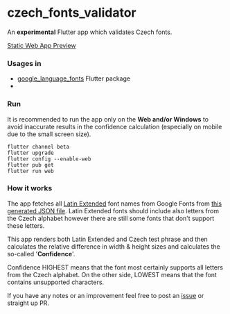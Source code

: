 # czech_fonts_validator

An **experimental** Flutter app which validates Czech fonts.

[Static Web App Preview](https://gray-meadow-0950e7203.azurestaticapps.net/)

### Usages in
- [google_language_fonts](https://pub.dev/packages/google_language_fonts) Flutter package
- []()

### Run
It is recommended to run the app only on the **Web and/or Windows** to avoid inaccurate results in the confidence calculation (especially on mobile due to the small screen size).
```
flutter channel beta
flutter upgrade
flutter config --enable-web
flutter pub get
flutter run web
```

### How it works
The app fetches all [Latin Extended](https://fonts.google.com/?subset=latin-ext) font names from Google Fonts from [this generated JSON file](https://github.com/mzdm/google-language-fonts-flutter/blob/dev-1.0.0/generator/lang_font_subsets/fonts.json). Latin Extended fonts should include also letters from the Czech alphabet however there are still some fonts that don't support these letters.

This app renders both Latin Extended and Czech test phrase and then calculates the relative difference in width & height sizes and calculates the so-called '**Confidence**'.

Confidence HIGHEST means that the font most certainly supports all letters from the Czech alphabet. On the other side, LOWEST means that the font contains unsupported characters.

If you have any notes or an improvement feel free to post an [issue](https://github.com/mzdm/czech_fonts_validator/issues/new/choose) or straight up PR.
